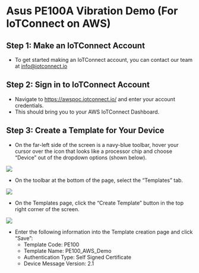 # Asus PE100A Vibration Demo (For IoTConnect on AWS)

## Step 1: Make an IoTConnect Account
* To get started making an IoTConnect account, you can contact our team at info@iotconnect.io

## Step 2: Sign in to IoTConnect Account
* Navigate to https://awspoc.iotconnect.io/ and enter your account credentials.
* This should bring you to your AWS IoTConnect Dashboard.

## Step 3: Create a Template for Your Device 
* On the far-left side of the screen is a navy-blue toolbar, hover your cursor over the icon that looks like a processor chip and choose “Device” out of the dropdown options (shown below). 

<img src=".//media/wfi32-iot-board.png"/>

* On the toolbar at the bottom of the page, select the “Templates” tab.

<img src=".//media/wfi32-iot-board.png"/>

* On the Templates page, click the “Create Template” button in the top right corner of the screen. 

<img src=".//media/wfi32-iot-board.png"/>

* Enter the following information into the Template creation page and click “Save”:
  * Template Code: PE100
  * Template Name: PE100_AWS_Demo
  * Authentication Type: Self Signed Certificate
  * Device Message Version: 2.1
